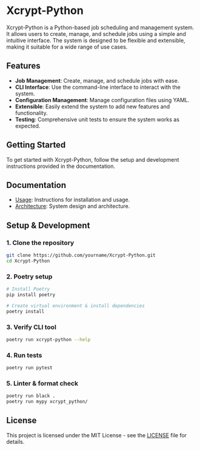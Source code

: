 # Xcrypt-Python

Xcrypt-Python is a Python-based job scheduling and management system. It allows users to create, manage, and schedule jobs using a simple and intuitive interface. The system is designed to be flexible and extensible, making it suitable for a wide range of use cases.

## Features

- **Job Management**: Create, manage, and schedule jobs with ease.
- **CLI Interface**: Use the command-line interface to interact with the system.
- **Configuration Management**: Manage configuration files using YAML.
- **Extensible**: Easily extend the system to add new features and functionality.
- **Testing**: Comprehensive unit tests to ensure the system works as expected.

## Getting Started

To get started with Xcrypt-Python, follow the setup and development instructions provided in the documentation.

## Documentation

- [Usage](docs/usage.md): Instructions for installation and usage.
- [Architecture](docs/architecture.md): System design and architecture.

## Setup & Development

### 1. Clone the repository
```sh
git clone https://github.com/yourname/Xcrypt-Python.git
cd Xcrypt-Python
```

### 2. Poetry setup
```sh
# Install Poetry
pip install poetry

# Create virtual environment & install dependencies
poetry install
```

### 3. Verify CLI tool
```sh
poetry run xcrypt-python --help
```

### 4. Run tests
```sh
poetry run pytest
```

### 5. Linter & format check
```sh
poetry run black .
poetry run mypy xcrypt_python/
```

## License

This project is licensed under the MIT License - see the [LICENSE](LICENSE) file for details.
